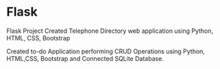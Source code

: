 # Flask
Flask Project
Created Telephone Directory web application using Python, HTML, CSS, Bootstrap

Created to-do Application performing CRUD Operations using Python, HTML,CSS, Bootstrap and Connected SQLite Database.
